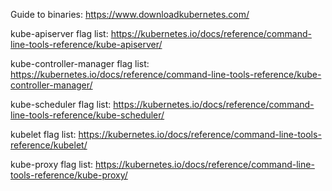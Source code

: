 Guide to binaries:
https://www.downloadkubernetes.com/

kube-apiserver flag list:
https://kubernetes.io/docs/reference/command-line-tools-reference/kube-apiserver/

kube-controller-manager flag list:
https://kubernetes.io/docs/reference/command-line-tools-reference/kube-controller-manager/

kube-scheduler flag list:
https://kubernetes.io/docs/reference/command-line-tools-reference/kube-scheduler/

kubelet flag list:
https://kubernetes.io/docs/reference/command-line-tools-reference/kubelet/

kube-proxy flag list:
https://kubernetes.io/docs/reference/command-line-tools-reference/kube-proxy/
